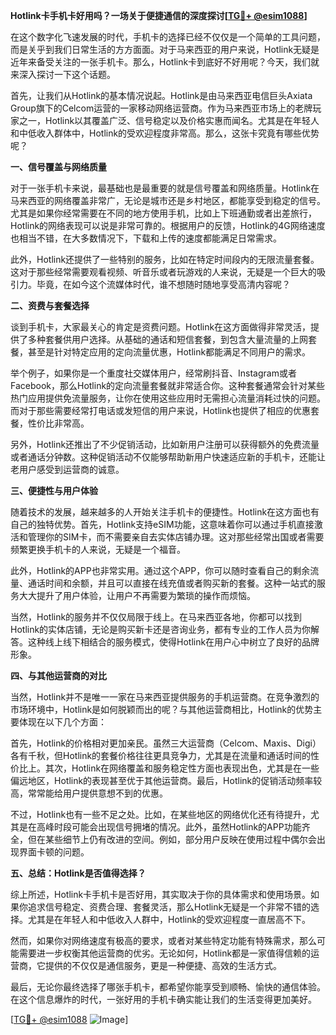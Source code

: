 **Hotlink卡手机卡好用吗？一场关于便捷通信的深度探讨[[TG💪+ @esim1088](https://t.me/s/esim1088)]**

在这个数字化飞速发展的时代，手机卡的选择已经不仅仅是一个简单的工具问题，而是关乎到我们日常生活的方方面面。对于马来西亚的用户来说，Hotlink无疑是近年来备受关注的一张手机卡。那么，Hotlink卡到底好不好用呢？今天，我们就来深入探讨一下这个话题。

首先，让我们从Hotlink的基本情况说起。Hotlink是由马来西亚电信巨头Axiata Group旗下的Celcom运营的一家移动网络运营商。作为马来西亚市场上的老牌玩家之一，Hotlink以其覆盖广泛、信号稳定以及价格实惠而闻名。尤其是在年轻人和中低收入群体中，Hotlink的受欢迎程度非常高。那么，这张卡究竟有哪些优势呢？

**一、信号覆盖与网络质量**

对于一张手机卡来说，最基础也是最重要的就是信号覆盖和网络质量。Hotlink在马来西亚的网络覆盖非常广，无论是城市还是乡村地区，都能享受到稳定的信号。尤其是如果你经常需要在不同的地方使用手机，比如上下班通勤或者出差旅行，Hotlink的网络表现可以说是非常可靠的。根据用户的反馈，Hotlink的4G网络速度也相当不错，在大多数情况下，下载和上传的速度都能满足日常需求。

此外，Hotlink还提供了一些特别的服务，比如在特定时间段内的无限流量套餐。这对于那些经常需要观看视频、听音乐或者玩游戏的人来说，无疑是一个巨大的吸引力。毕竟，在如今这个流媒体时代，谁不想随时随地享受高清内容呢？

**二、资费与套餐选择**

谈到手机卡，大家最关心的肯定是资费问题。Hotlink在这方面做得非常灵活，提供了多种套餐供用户选择。从基础的通话和短信套餐，到包含大量流量的上网套餐，甚至是针对特定应用的定向流量优惠，Hotlink都能满足不同用户的需求。

举个例子，如果你是一个重度社交媒体用户，经常刷抖音、Instagram或者Facebook，那么Hotlink的定向流量套餐就非常适合你。这种套餐通常会针对某些热门应用提供免流量服务，让你在使用这些应用时无需担心流量消耗过快的问题。而对于那些需要经常打电话或发短信的用户来说，Hotlink也提供了相应的优惠套餐，性价比非常高。

另外，Hotlink还推出了不少促销活动，比如新用户注册可以获得额外的免费流量或者通话分钟数。这种促销活动不仅能够帮助新用户快速适应新的手机卡，还能让老用户感受到运营商的诚意。

**三、便捷性与用户体验**

随着技术的发展，越来越多的人开始关注手机卡的便捷性。Hotlink在这方面也有自己的独特优势。首先，Hotlink支持eSIM功能，这意味着你可以通过手机直接激活和管理你的SIM卡，而不需要亲自去实体店铺办理。这对那些经常出国或者需要频繁更换手机卡的人来说，无疑是一个福音。

此外，Hotlink的APP也非常实用。通过这个APP，你可以随时查看自己的剩余流量、通话时间和余额，并且可以直接在线充值或者购买新的套餐。这种一站式的服务大大提升了用户体验，让用户不再需要为繁琐的操作而烦恼。

当然，Hotlink的服务并不仅仅局限于线上。在马来西亚各地，你都可以找到Hotlink的实体店铺，无论是购买新卡还是咨询业务，都有专业的工作人员为你解答。这种线上线下相结合的服务模式，使得Hotlink在用户心中树立了良好的品牌形象。

**四、与其他运营商的对比**

当然，Hotlink并不是唯一一家在马来西亚提供服务的手机运营商。在竞争激烈的市场环境中，Hotlink是如何脱颖而出的呢？与其他运营商相比，Hotlink的优势主要体现在以下几个方面：

首先，Hotlink的价格相对更加亲民。虽然三大运营商（Celcom、Maxis、Digi）各有千秋，但Hotlink的套餐价格往往更具竞争力，尤其是在流量和通话时间的性价比上。其次，Hotlink在网络覆盖和服务稳定性方面也表现出色，尤其是在一些偏远地区，Hotlink的表现甚至优于其他运营商。最后，Hotlink的促销活动频率较高，常常能给用户提供意想不到的优惠。

不过，Hotlink也有一些不足之处。比如，在某些地区的网络优化还有待提升，尤其是在高峰时段可能会出现信号拥堵的情况。此外，虽然Hotlink的APP功能齐全，但在某些细节上仍有改进的空间。例如，部分用户反映在使用过程中偶尔会出现界面卡顿的问题。

**五、总结：Hotlink是否值得选择？**

综上所述，Hotlink卡手机卡是否好用，其实取决于你的具体需求和使用场景。如果你追求信号稳定、资费合理、套餐灵活，那么Hotlink无疑是一个非常不错的选择。尤其是在年轻人和中低收入人群中，Hotlink的受欢迎程度一直居高不下。

然而，如果你对网络速度有极高的要求，或者对某些特定功能有特殊需求，那么可能需要进一步权衡其他运营商的优劣。无论如何，Hotlink都是一家值得信赖的运营商，它提供的不仅仅是通信服务，更是一种便捷、高效的生活方式。

最后，无论你最终选择了哪张手机卡，都希望你能享受到顺畅、愉快的通信体验。在这个信息爆炸的时代，一张好用的手机卡确实能让我们的生活变得更加美好。

[[TG💪+ @esim1088](https://t.me/s/esim1088) ![Image](https://i.postimg.cc/4NQfJmqS/Snipaste-2025-05-13-00-14-12.png)]